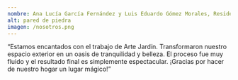 ```yaml
---
nombre: Ana Lucía García Fernández y Luis Eduardo Gómez Morales, Residencial Lake Shore
alt: pared de piedra
imagen: /nosotros.png
---
```

“Estamos encantados con el trabajo de Arte Jardín. Transformaron nuestro espacio exterior en un oasis de tranquilidad y belleza. El proceso fue muy fluido y el resultado final es simplemente espectacular. ¡Gracias por hacer de nuestro hogar un lugar mágico!”